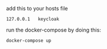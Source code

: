 add this to your hosts file
```
127.0.0.1	keycloak
```
run the docker-compose by doing this:
```
docker-compose up

```

